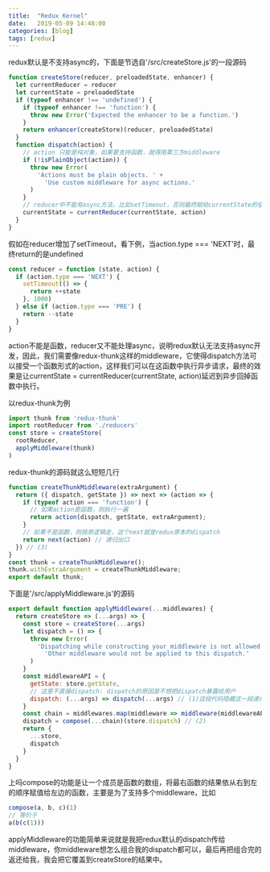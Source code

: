 ```yaml
---
title:  "Redux Kernel"
date:   2019-05-09 14:48:00
categories: [blog]
tags: [redux]
---
```


redux默认是不支持async的，下面是节选自'/src/createStore.js'的一段源码
```js
function createStore(reducer, preloadedState, enhancer) {
  let currentReducer = reducer
  let currentState = preloadedState
  if (typeof enhancer !== 'undefined') {
    if (typeof enhancer !== 'function') {
      throw new Error('Expected the enhancer to be a function.')
    }
    return enhancer(createStore)(reducer, preloadedState)
  }
  function dispatch(action) {
    // action 只能是纯对象，如果要支持函数，就得用第三方middleware
    if (!isPlainObject(action)) {
      throw new Error(
        'Actions must be plain objects. ' +
          'Use custom middleware for async actions.'
      )
    }
    // reducer中不能有async方法，比如setTimeout，否则最终赋给currentState的值会和预期不符
    currentState = currentReducer(currentState, action)
  }
}
```
假如在reducer增加了setTimeout，看下例，当action.type === 'NEXT'时，最终return的是undefined
```js
const reducer = function (state, action) {
  if (action.type === 'NEXT') {
    setTimeout(() => {
      return ++state
    }, 1000)
  } else if (action.type === 'PRE') {
    return --state
  }
}
```
action不能是函数，reducer又不能处理async，说明redux默认无法支持async开发，因此，我们需要像redux-thunk这样的middleware，它使得dispatch方法可以接受一个函数形式的action，这样我们可以在这函数中执行异步请求，最终的效果是让currentState = currentReducer(currentState, action)延迟到异步回掉函数中执行。

以redux-thunk为例  
```js
import thunk from 'redux-thunk'
import rootReducer from './reducers'
const store = createStore(
  rootReducer,
  applyMiddleware(thunk)
)
```
redux-thunk的源码就这么短短几行
```js
function createThunkMiddleware(extraArgument) {
  return ({ dispatch, getState }) => next => (action => {
    if (typeof action === 'function') {
      // 如果action是函数，则执行一遍
      return action(dispatch, getState, extraArgument);
    }
    // 如果不是函数，则按原逻辑走，这个next就是redux原本的dispatch
    return next(action) // 递归出口
  }) // (3)
}
const thunk = createThunkMiddleware();
thunk.withExtraArgument = createThunkMiddleware;
export default thunk;
```
下面是'/src/applyMiddleware.js'的源码
```js
export default function applyMiddleware(...middlewares) {
  return createStore => (...args) => {
    const store = createStore(...args)
    let dispatch = () => {
      throw new Error(
        'Dispatching while constructing your middleware is not allowed. ' +
          'Other middleware would not be applied to this dispatch.'
      )
    }
    const middlewareAPI = {
      getState: store.getState,
      // 这里不直接dispatch: dispatch的原因是不想把dispatch暴露给用户
      dispatch: (...args) => dispatch(...args) // (1)这段代码隐藏这一段递归，这里的dispatch(右)=(2)
    }
    const chain = middlewares.map(middleware => middleware(middlewareAPI))
    dispatch = compose(...chain)(store.dispatch) // (2)
    return {
      ...store,
      dispatch
    }
  }
}
```
上吗compose的功能是让一个成员是函数的数组，将最右函数的结果依从右到左的顺序赋值给左边的函数，主要是为了支持多个middleware，比如
```js
compose(a, b, c)(1)
// 等价于
a(b(c(1)))
```
applyMiddleware的功能简单来说就是我把redux默认的dispatch传给middleware，你middleware想怎么组合我的dispatch都可以，最后再把组合完的返还给我，我会把它覆盖到createStore的结果中。  
